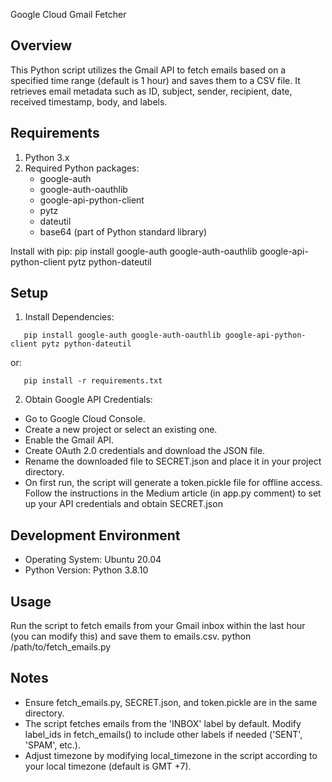 Google Cloud Gmail Fetcher

## Overview
This Python script utilizes the Gmail API to fetch emails based on a specified time range (default is 1 hour) and saves them to a CSV file. It retrieves email metadata such as ID, subject, sender, recipient, date, received timestamp, body, and labels.

## Requirements
1. Python 3.x
3. Required Python packages:
	- google-auth
	- google-auth-oauthlib
	- google-api-python-client
	- pytz
	- dateutil
	- base64 (part of Python standard library)

Install with pip:
pip install google-auth google-auth-oauthlib google-api-python-client pytz python-dateutil


## Setup
1. Install Dependencies:
```
   pip install google-auth google-auth-oauthlib google-api-python-client pytz python-dateutil
```
   or:
```
   pip install -r requirements.txt
```
2. Obtain Google API Credentials:
- Go to Google Cloud Console.
- Create a new project or select an existing one.
- Enable the Gmail API.
- Create OAuth 2.0 credentials and download the JSON file.
- Rename the downloaded file to SECRET.json and place it in your project directory.
- On first run, the script will generate a token.pickle file for offline access.
   Follow the instructions in the Medium article (in app.py comment) to set up your API credentials and obtain SECRET.json

## Development Environment
- Operating System: Ubuntu 20.04
- Python Version: Python 3.8.10

## Usage
Run the script to fetch emails from your Gmail inbox within the last hour (you can modify this) and save them to emails.csv.
   python /path/to/fetch_emails.py

## Notes
- Ensure fetch_emails.py, SECRET.json, and token.pickle are in the same directory.
- The script fetches emails from the 'INBOX' label by default. Modify label_ids in fetch_emails() to include other labels if needed ('SENT', 'SPAM', etc.).
- Adjust timezone by modifying local_timezone in the script according to your local timezone (default is GMT +7).


